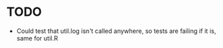 # TODO

* Could test that util.log isn't called anywhere, so tests are failing if it is, same for util.R
